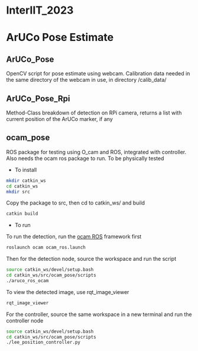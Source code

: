 # InterIIT_2023
# ArUCo Pose Estimate
## ArUCo_Pose
OpenCV script for pose estimate using webcam. Calibration data needed in the same directory of the webcam in use, in directory /calib_data/
## ArUCo_Pose_Rpi
Method-Class breakdown of detection on RPi camera, returns a list with current position of the ArUCo marker, if any
## ocam_pose
ROS package for testing using O_cam and ROS, integrated with controller. Also needs the ocam ros package to run. To be physically tested

- To install

```bash
mkdir catkin_ws
cd catkin_ws
mkdir src
```
Copy the package to src, then cd to catkin_ws/ and build
```bash
catkin build
```

- To run

To run the detection, run the [ocam ROS](https://github.com/AerialRobotics-IITK/ocam) framework first
```bash
roslaunch ocam ocam_ros.launch
```
Then for the detection node, source the workspace and run the script
```bash
source catkin_ws/devel/setup.bash
cd catkin_ws/src/ocam_pose/scripts
./aruco_ros_ocam
```
To view the detected image, use rqt_image_viewer
```bash
rqt_image_viewer
```
For the controller, source the same workspace in a new terminal and run the controller node
```bash
source catkin_ws/devel/setup.bash
cd catkin_ws/src/ocam_pose/scripts
./lee_position_controller.py
```
